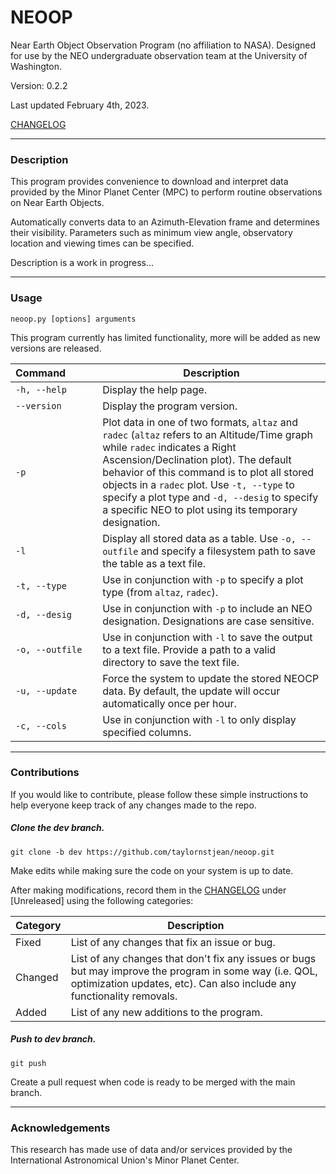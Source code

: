 # NEOOP

Near Earth Object Observation Program (no affiliation to NASA). Designed for use by the NEO undergraduate observation team at the University of Washington.

Version: 0.2.2

Last updated February 4th, 2023.

[CHANGELOG](https://github.com/taylornstjean/neoop/blob/main/CHANGELOG.md)

---

### Description

This program provides convenience to download and interpret data provided by the Minor Planet Center (MPC) to perform routine observations on Near Earth Objects. 

Automatically converts data to an Azimuth-Elevation frame and determines their visibility. Parameters such as minimum view angle, observatory location and viewing times can be specified. 

Description is a work in progress...

---

### Usage

`neoop.py [options] arguments`

This program currently has limited functionality, more will be added as new versions are released.

| Command&nbsp;&nbsp;&nbsp;&nbsp;&nbsp;&nbsp;&nbsp;&nbsp;&nbsp;&nbsp; | Description                                                                                                                                                                                                                                                                                                                                                                    |
|---------------------------------------------------------------------|--------------------------------------------------------------------------------------------------------------------------------------------------------------------------------------------------------------------------------------------------------------------------------------------------------------------------------------------------------------------------------|
| `-h, --help`                                                        | Display the help page.                                                                                                                                                                                                                                                                                                                                                         |
| `--version`                                                         | Display the program version.                                                                                                                                                                                                                                                                                                                                                   |
| `-p`                                                                | Plot data in one of two formats, `altaz` and `radec` (`altaz` refers to an Altitude/Time graph while `radec` indicates a Right Ascension/Declination plot). The default behavior of this command is to plot all stored objects in a `radec` plot. Use `-t, --type` to specify a plot type and `-d, --desig` to specify a specific NEO to plot using its temporary designation. |
| `-l`                                                                | Display all stored data as a table. Use `-o, --outfile` and specify a filesystem path to save the table as a text file.                                                                                                                                                                                                                                                        |
| `-t, --type`                                                        | Use in conjunction with `-p` to specify a plot type (from `altaz`, `radec`).                                                                                                                                                                                                                                                                                                   |
| `-d, --desig`                                                       | Use in conjunction with `-p` to include an NEO designation. Designations are case sensitive.                                                                                                                                                                                                                                                                                   |
| `-o, --outfile`                                                     | Use in conjunction with `-l` to save the output to a text file. Provide a path to a valid directory to save the text file.                                                                                                                                                                                                                                                     |
| `-u, --update`                                                      | Force the system to update the stored NEOCP data. By default, the update will occur automatically once per hour.                                                                                                                                                                                                                                                               |
| `-c, --cols`                                                        | Use in conjunction with `-l` to only display specified columns.                                                                                                                                                                                                                                                                                                                |


---

### Contributions

If you would like to contribute, please follow these simple instructions to help everyone keep track of any changes made to the repo.

##### Clone the dev branch.

`git clone -b dev https://github.com/taylornstjean/neoop.git`

Make edits while making sure the code on your system is up to date.

After making modifications, record them in the [CHANGELOG](https://github.com/taylornstjean/neoop/blob/main/CHANGELOG.md) under [Unreleased] using the following categories:

| Category | Description                                                                                                                                                                       |
|----------|-----------------------------------------------------------------------------------------------------------------------------------------------------------------------------------|
| Fixed    | List of any changes that fix an issue or bug.                                                                                                                                     |
| Changed  | List of any changes that don't fix any issues or bugs but may improve the program in some way (i.e. QOL, optimization updates, etc). Can also include any functionality removals. |
| Added    | List of any new additions to the program.                                                                                                                                         |

##### Push to dev branch.

`git push`

Create a pull request when code is ready to be merged with the main branch.

---

### Acknowledgements

This research has made use of data and/or services provided by the International Astronomical Union's Minor Planet Center.
